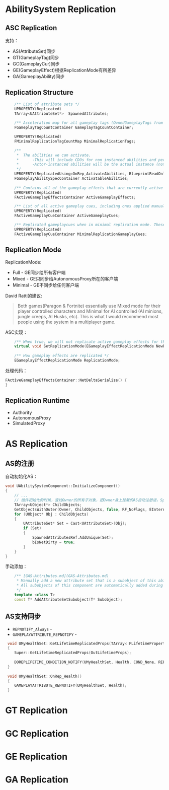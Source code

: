 
# AbilitySystem Replication

## ASC Replication

支持：

* AS(AttributeSet)同步
* GT(GameplayTag)同步
* GC(GameplayCur)同步
* GE(GameplayEffect)根据ReplicationMode有所差异
* GA(GameplayAbility)同步


## Replication Structure

```c++
    /** List of attribute sets */
	UPROPERTY(Replicated)
	TArray<UAttributeSet*>	SpawnedAttributes;
		
	/** Acceleration map for all gameplay tags (OwnedGameplayTags from GEs and explicit GameplayCueTags) */
	FGameplayTagCountContainer GameplayTagCountContainer;

	UPROPERTY(Replicated)
	FMinimalReplicationTagCountMap MinimalReplicationTags;

	/**
	 *	The abilities we can activate. 
	 *		-This will include CDOs for non instanced abilities and per-execution instanced abilities. 
	 *		-Actor-instanced abilities will be the actual instance (not CDO)
	 */
	UPROPERTY(ReplicatedUsing=OnRep_ActivateAbilities, BlueprintReadOnly, Category = "Abilities")
	FGameplayAbilitySpecContainer ActivatableAbilities;
	
	/** Contains all of the gameplay effects that are currently active on this component */
	UPROPERTY(Replicated)
	FActiveGameplayEffectsContainer ActiveGameplayEffects;

	/** List of all active gameplay cues, including ones applied manually */
	UPROPERTY(Replicated)
	FActiveGameplayCueContainer ActiveGameplayCues;

	/** Replicated gameplaycues when in minimal replication mode. These are cues that would come normally come from ActiveGameplayEffects */
	UPROPERTY(Replicated)
	FActiveGameplayCueContainer MinimalReplicationGameplayCues;
```

## Replication Mode

ReplicationMode: 
* Full - GE同步给所有客户端
* Mixed - GE只同步给AutonomousProxy所在的客户端
* Minimal - GE不同步给任何客户端

David Ratti的建议:

> Both games(Paragon & Fortnite) essentially use Mixed mode for their player controlled characters and Minimal for AI controlled (AI minions, jungle creeps, AI Husks, etc). This is what I would recommend most people using the system in a multiplayer game.

ASC实现：

```c++
    /** When true, we will not replicate active gameplay effects for this ability system component, so attributes and tags */
    virtual void SetReplicationMode(EGameplayEffectReplicationMode NewReplicationMode);
    
    /** How gameplay effects are replicated */
    EGameplayEffectReplicationMode ReplicationMode;
```

处理代码：

```c++
FActiveGameplayEffectsContainer::NetDeltaSerialize() {
}
```

## Replication Runtime

* Authority
* AutonomousProxy
* SimulatedProxy

# AS Replication

## AS的注册

自动初始化AS：

```c++
void UAbilitySystemComponent::InitializeComponent()
{
    // ...
    // 组件初始化的时候，查找Owner的所有子对象，把Owner身上挂载的AS自动注册进，SpawnedAttributesRef
	TArray<UObject*> ChildObjects;
	GetObjectsWithOuter(Owner, ChildObjects, false, RF_NoFlags, EInternalObjectFlags::PendingKill);
	for (UObject* Obj : ChildObjects)
	{
		UAttributeSet* Set = Cast<UAttributeSet>(Obj);
		if (Set)  
		{
			SpawnedAttributesRef.AddUnique(Set);
			bIsNetDirty = true;
		}
	}
}
```

手动添加：

```c++
	/** [GAS-Attributes.md](GAS-Attributes.md)
	 * Manually add a new attribute set that is a subobject of this ability system component.
	 * All subobjects of this component are automatically added during initialization.
	 */
	template <class T>
	const T* AddAttributeSetSubobject(T* Subobject);
```

## AS支持同步

* `REPNOTIFY_Always` - 
* `GAMEPLAYATTRIBUTE_REPNOTIFY` - 

```c++
 void UMyHealthSet::GetLifetimeReplicatedProps(TArray< FLifetimeProperty > & OutLifetimeProps) const
 {
 	Super::GetLifetimeReplicatedProps(OutLifetimeProps);
 
 	DOREPLIFETIME_CONDITION_NOTIFY(UMyHealthSet, Health, COND_None, REPNOTIFY_Always);
 }
 
 void UMyHealthSet::OnRep_Health()
 {
 	GAMEPLAYATTRIBUTE_REPNOTIFY(UMyHealthSet, Health);
 }
```


# GT Replication

# GC Replication

# GE Replication

# GA Replication



